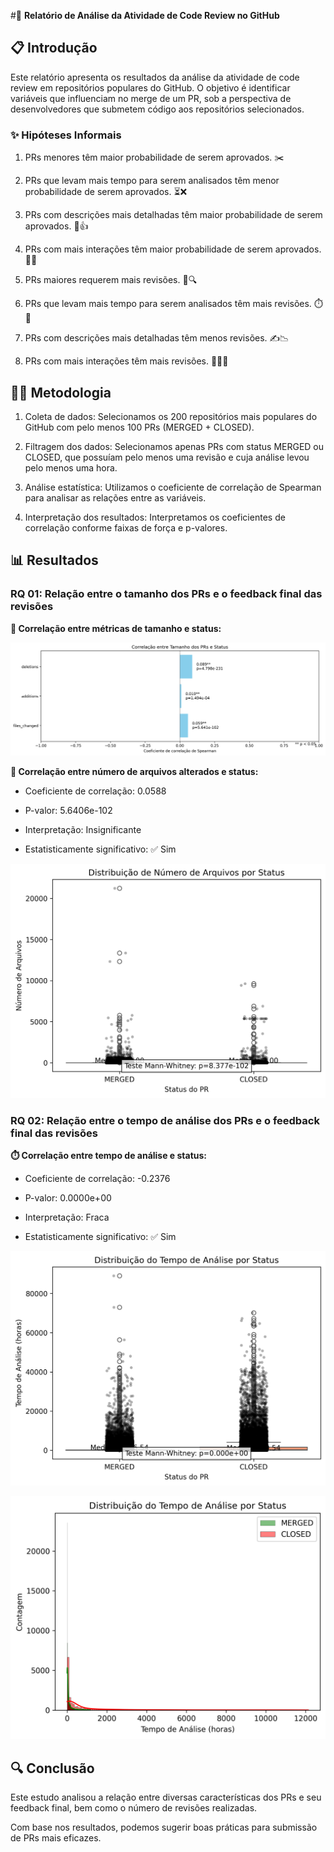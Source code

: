 
#📄 **Relatório de Análise da Atividade de Code Review no GitHub**


## 📋 **Introdução**

Este relatório apresenta os resultados da análise da atividade de code review em repositórios populares do GitHub. O objetivo é identificar variáveis que influenciam no merge de um PR, sob a perspectiva de desenvolvedores que submetem código aos repositórios selecionados.


### ✨ **Hipóteses Informais**

1. PRs menores têm maior probabilidade de serem aprovados. ✂️

2. PRs que levam mais tempo para serem analisados têm menor probabilidade de serem aprovados. ⏳❌

3. PRs com descrições mais detalhadas têm maior probabilidade de serem aprovados. 📑👍

4. PRs com mais interações têm maior probabilidade de serem aprovados. 💬🔄

5. PRs maiores requerem mais revisões. 📂🔍

6. PRs que levam mais tempo para serem analisados têm mais revisões. ⏱️🔄

7. PRs com descrições mais detalhadas têm menos revisões. ✍️📉

8. PRs com mais interações têm mais revisões. 💬🔄✅


## 🧑‍🔬 **Metodologia**

1. Coleta de dados: Selecionamos os 200 repositórios mais populares do GitHub com pelo menos 100 PRs (MERGED + CLOSED).

2. Filtragem dos dados: Selecionamos apenas PRs com status MERGED ou CLOSED, que possuíam pelo menos uma revisão e cuja análise levou pelo menos uma hora.

3. Análise estatística: Utilizamos o coeficiente de correlação de Spearman para analisar as relações entre as variáveis.

4. Interpretação dos resultados: Interpretamos os coeficientes de correlação conforme faixas de força e p-valores.


## 📊 **Resultados**


### RQ 01: Relação entre o tamanho dos PRs e o feedback final das revisões

**📏 Correlação entre métricas de tamanho e status:**

![Correlação entre Tamanho dos PRs e Status](./visualizations/rq01_correlation.png)

**📂 Correlação entre número de arquivos alterados e status:**

- Coeficiente de correlação: 0.0588

- P-valor: 5.6406e-102

- Interpretação: Insignificante

- Estatisticamente significativo: ✅ Sim

![Distribuição de Arquivos por Status](./visualizations/rq01_files_changed_boxplot.png)


### RQ 02: Relação entre o tempo de análise dos PRs e o feedback final das revisões

**⏱️ Correlação entre tempo de análise e status:**

- Coeficiente de correlação: -0.2376

- P-valor: 0.0000e+00

- Interpretação: Fraca

- Estatisticamente significativo: ✅ Sim

![Distribuição do Tempo de Análise por Status](./visualizations/rq02_time_boxplot.png)

![Histograma do Tempo de Análise por Status](./visualizations/rq02_time_histogram.png)


## 🔍 **Conclusão**

Este estudo analisou a relação entre diversas características dos PRs e seu feedback final, bem como o número de revisões realizadas.

Com base nos resultados, podemos sugerir boas práticas para submissão de PRs mais eficazes.
